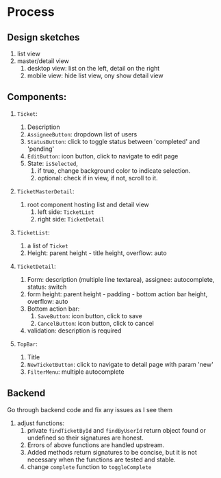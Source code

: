 

# Process

## Design sketches
1. list view
2. master/detail view
   1. desktop view: list on the left, detail on the right
   2. mobile view: hide list view, ony show detail view

## Components:
      
1. `Ticket`:
   1. Description 
   2. `AssigneeButton`: dropdown list of users
   3. `StatusButton`: click to toggle status between 'completed' and 'pending'
   4. `EditButton`: icon button, click to navigate to edit page
   5. State: `isSelected`, 
      1. if true, change background color to indicate selection.
      2. optional: check if in view, if not, scroll to it.

2. `TicketMasterDetail`:
   1. root component hosting list and detail view
      1. left side: `TicketList`
      2. right side: `TicketDetail`

3. `TicketList`:
   1. a list of `Ticket`
   2. Height: parent height - title height, overflow: auto  

4. `TicketDetail`:
   1. Form: description (multiple line textarea), assignee: autocomplete, status: switch
   2. form height: parent height - padding - bottom action bar height, overflow: auto
   3. Bottom action bar: 
      1. `SaveButton`: icon button, click to save
      2. `CancelButton`: icon button, click to cancel
   4. validation: description is required
   
5. `TopBar`:
   1. Title
   2. `NewTicketButton`: click to navigate to detail page with param 'new'
   3. `FilterMenu`: multiple autocomplete
   
## Backend
Go through backend code and fix any issues as I see them
1. adjust functions: 
   1. private `findTicketById` and `findByUserId` return object found or undefined so their signatures are honest.
   2. Errors of above functions are handled upstream. 
   3. Added methods return signatures to be concise, but it is not necessary when the functions are tested and stable.
   4. change `complete` function to `toggleComplete`